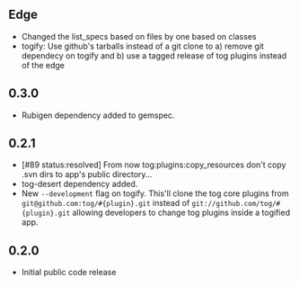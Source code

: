 Edge
----
* Changed the list_specs based on files by one based on classes
* togify: Use github's tarballs instead of a git clone to a) remove git dependecy on togify and b) use a tagged release of tog plugins instead of the edge

0.3.0
----
* Rubigen dependency added to gemspec.

0.2.1
----
* [#89 status:resolved] From now tog:plugins:copy_resources don't copy .svn dirs to app's public directory...
* tog-desert dependency added.
* New `--development` flag on togify. This'll clone the tog core plugins from `git@github.com:tog/#{plugin}.git` instead of `git://github.com/tog/#{plugin}.git` allowing developers to change tog plugins inside a togified app.

0.2.0
-----
* Initial public code release